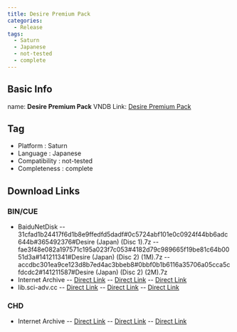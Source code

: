 ```yaml
---
title: Desire Premium Pack
categories:
  - Release
tags:
  - Saturn
  - Japanese
  - not-tested
  - complete
---
```

## Basic Info

name: **Desire Premium Pack**
VNDB Link: [Desire Premium Pack](https://vndb.org/r6004)

## Tag
 - Platform : Saturn
 - Language : Japanese
 - Compatibility : not-tested
 - Completeness : complete

## Download Links
### BIN/CUE
 - BaiduNetDisk
 -- 31cfad1b24417f6d1b8e9ffedfd5dadf#0c5724abf101e0c0924f44bb6adc644b#365492376#Desire (Japan) (Disc 1).7z
 -- fae3f48e082a197571c195a023f7c053#4182d79c989665f19be81c64b0051d3a#141211341#Desire (Japan) (Disc 2) (1M).7z
 -- accdbc301ea9ce123d8b7ed4ac3bbeb8#0bbf0b1b6116a35706a05cca5cfdcdc2#141211587#Desire (Japan) (Disc 2) (2M).7z
 - Internet Archive
 -- [Direct Link](https://archive.org/download/redump.ss.revival/Desire%20%28Japan%29%20%28Disc%201%29.zip)
 -- [Direct Link](https://archive.org/download/redump.ss.revival/Desire%20%28Japan%29%20%28Disc%202%29%20%281M%29.zip)
 -- [Direct Link](https://archive.org/download/redump.ss.revival/Desire%20%28Japan%29%20%28Disc%202%29%20%282M%29.zip)
 - lib.sci-adv.cc
 -- [Direct Link](https://pan.mcseekeri.top/api/raw/?path=/K%E7%A4%BE%E6%95%B4%E5%90%88/Desire%20(Japan)%20(Disc%201).7z)
 -- [Direct Link](https://pan.mcseekeri.top/api/raw/?path=/K%E7%A4%BE%E6%95%B4%E5%90%88/Desire%20(Japan)%20(Disc%202)%20(1M).7z)
 -- [Direct Link](https://pan.mcseekeri.top/api/raw/?path=/K%E7%A4%BE%E6%95%B4%E5%90%88/Desire%20(Japan)%20(Disc%202)%20(2M).7z)
### CHD
 - Internet Archive
 -- [Direct Link](https://archive.org/download/chd_saturn/CHD-Saturn/Japan/Desire%20%28Japan%29%20%28Disc%201%29.chd)
 -- [Direct Link](https://archive.org/download/chd_saturn/CHD-Saturn/Japan/Desire%20%28Japan%29%20%28Disc%202%29%20%281M%29.chd)
 -- [Direct Link](https://archive.org/download/chd_saturn/CHD-Saturn/Japan/Desire%20%28Japan%29%20%28Disc%202%29%20%282M%29.chd)